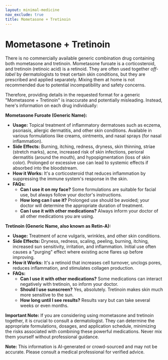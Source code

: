 ```yaml
---
layout: minimal-medicine
nav_exclude: true
title: Mometasone + Tretinoin
---
```


# Mometasone + Tretinoin

There is no commercially available generic combination drug containing both mometasone and tretinoin.  Mometasone furoate is a corticosteroid, and tretinoin (retinoic acid) is a retinoid.  They are often used together *off-label* by dermatologists to treat certain skin conditions, but they are prescribed and applied separately.  Mixing them at home is not recommended due to potential incompatibility and safety concerns.

Therefore, providing details in the requested format for a generic "Mometasone + Tretinoin" is inaccurate and potentially misleading.  Instead, here's information on each drug individually:

**Mometasone Furoate (Generic Name):**

* **Usage:** Topical treatment of inflammatory dermatoses such as eczema, psoriasis, allergic dermatitis, and other skin conditions.  Available in various formulations like creams, ointments, and nasal sprays (for nasal inflammation).
* **Side Effects:** Burning, itching, redness, dryness, skin thinning, striae (stretch marks), acne, increased risk of skin infections,  perioral dermatitis (around the mouth),  and hypopigmentation (loss of skin color).  Prolonged or excessive use can lead to systemic effects if absorbed into the bloodstream.
* **How it Works:**  It's a corticosteroid that reduces inflammation by suppressing the immune system's response in the skin.
* **FAQs:**
    * **Can I use it on my face?**  Some formulations are suitable for facial use, but always follow your doctor's instructions.
    * **How long can I use it?**  Prolonged use should be avoided; your doctor will determine the appropriate duration of treatment.
    * **Can I use it with other medications?**  Always inform your doctor of all other medications you are using.


**Tretinoin (Generic Name, also known as Retin-A):**

* **Usage:** Treatment of acne vulgaris, wrinkles, and other skin conditions.
* **Side Effects:**  Dryness, redness, scaling, peeling, burning, itching, increased sun sensitivity, irritation, and inflammation.  Initial use often causes a "purging" effect where existing acne flares up before improving.
* **How it Works:**  It's a retinoid that increases cell turnover, unclogs pores, reduces inflammation, and stimulates collagen production.
* **FAQs:**
    * **Can I use it with other medications?**  Some medications can interact negatively with tretinoin, so inform your doctor.
    * **Should I use sunscreen?**  Yes, absolutely. Tretinoin makes skin much more sensitive to the sun.
    * **How long until I see results?**  Results vary but can take several weeks or even months.

**Important Note:**  If you are considering using mometasone and tretinoin together, it is crucial to consult a dermatologist. They can determine the appropriate formulations, dosages, and application schedule, minimizing the risks associated with combining these powerful medications.  Never mix them yourself without professional guidance.


**Note:** This information is AI-generated or crowd-sourced and may not be accurate. Please consult a medical professional for verified advice.